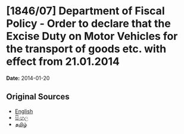 # [1846/07] Department of Fiscal Policy - Order to declare that the Excise Duty on Motor Vehicles for the transport of goods etc. with effect from 21.01.2014

**Date:** 2014-01-20

## Original Sources

- [English](https://documents.gov.lk/view/extra-gazettes/2014/1/1846-07_E.pdf)
- [සිංහල](https://documents.gov.lk/view/extra-gazettes/2014/1/1846-07_S.pdf)
- [தமிழ்](https://documents.gov.lk/view/extra-gazettes/2014/1/1846-07_T.pdf)
